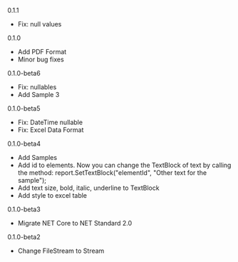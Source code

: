 0.1.1
 * Fix: null values

0.1.0
 * Add PDF Format
 * Minor bug fixes

0.1.0-beta6
 * Fix: nullables
 * Add Sample 3
 
0.1.0-beta5
 * Fix: DateTime nullable
 * Fix: Excel Data Format

0.1.0-beta4
 * Add Samples
 * Add id to elements. Now you can change the TextBlock of text by calling the method:  report.SetTextBlock("elementId", "Other text for the sample"); 
 * Add text size, bold, italic, underline to TextBlock
 * Add style to excel table

0.1.0-beta3
 * Migrate NET Core to NET Standard 2.0
 
0.1.0-beta2
 * Change FileStream to Stream